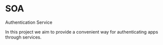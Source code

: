 # SOA
Authentication Service

In this project we aim to provide a convenient way for authenticating apps through services.
